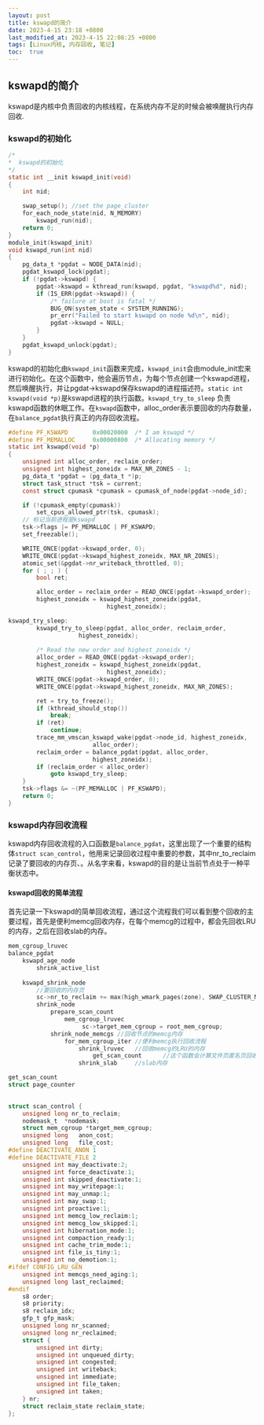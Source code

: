 ```yaml
---
layout: post
title: kswapd的简介
date: 2023-4-15 23:18 +0800
last_modified_at: 2023-4-15 22:08:25 +0800
tags: [Linux内核, 内存回收, 笔记]
toc:  true
---
```


## kswapd的简介

​		kswapd是内核中负责回收的内核线程，在系统内存不足的时候会被唤醒执行内存回收.

### kswapd的初始化

```c
/*
*  kswapd的初始化
*/
static int __init kswapd_init(void)
{
	int nid;

	swap_setup(); //set the page_cluster
	for_each_node_state(nid, N_MEMORY)
 		kswapd_run(nid);
	return 0;
}
module_init(kswapd_init)
void kswapd_run(int nid)
{
	pg_data_t *pgdat = NODE_DATA(nid);
	pgdat_kswapd_lock(pgdat);
	if (!pgdat->kswapd) {
		pgdat->kswapd = kthread_run(kswapd, pgdat, "kswapd%d", nid);
		if (IS_ERR(pgdat->kswapd)) {
			/* failure at boot is fatal */
			BUG_ON(system_state < SYSTEM_RUNNING);
			pr_err("Failed to start kswapd on node %d\n", nid);
			pgdat->kswapd = NULL;
		}
	}
	pgdat_kswapd_unlock(pgdat);
}
```

​		kswapd的初始化由`kswapd_init`函数来完成，`kswapd_init`会由module_init宏来进行初始化。在这个函数中，他会遍历节点，为每个节点创建一个kswapd进程，然后唤醒执行，并让pgdat->kswapd保存kswapd的进程描述符。`static int kswapd(void *p)`是kswapd进程的执行函数。`kswapd_try_to_sleep` 负责kswapd函数的休眠工作。在`kswapd`函数中，alloc_order表示要回收的内存数量，在`balance_pgdat`执行真正的内存回收流程。

```c
#define PF_KSWAPD		0x00020000	/* I am kswapd */
#define PF_MEMALLOC		0x00000800	/* Allocating memory */
static int kswapd(void *p)
{
	unsigned int alloc_order, reclaim_order;
	unsigned int highest_zoneidx = MAX_NR_ZONES - 1;
	pg_data_t *pgdat = (pg_data_t *)p;
	struct task_struct *tsk = current;
	const struct cpumask *cpumask = cpumask_of_node(pgdat->node_id);

	if (!cpumask_empty(cpumask))
		set_cpus_allowed_ptr(tsk, cpumask);
    // 标记当前进程是kswapd
	tsk->flags |= PF_MEMALLOC | PF_KSWAPD;
	set_freezable();

	WRITE_ONCE(pgdat->kswapd_order, 0);
	WRITE_ONCE(pgdat->kswapd_highest_zoneidx, MAX_NR_ZONES);
	atomic_set(&pgdat->nr_writeback_throttled, 0);
	for ( ; ; ) {
		bool ret;

		alloc_order = reclaim_order = READ_ONCE(pgdat->kswapd_order);
		highest_zoneidx = kswapd_highest_zoneidx(pgdat,
							highest_zoneidx);

kswapd_try_sleep:
		kswapd_try_to_sleep(pgdat, alloc_order, reclaim_order,
					highest_zoneidx);
		
		/* Read the new order and highest_zoneidx */
		alloc_order = READ_ONCE(pgdat->kswapd_order);
		highest_zoneidx = kswapd_highest_zoneidx(pgdat,
							highest_zoneidx);
		WRITE_ONCE(pgdat->kswapd_order, 0);
		WRITE_ONCE(pgdat->kswapd_highest_zoneidx, MAX_NR_ZONES);

		ret = try_to_freeze();
		if (kthread_should_stop())
			break;
		if (ret)
			continue;
		trace_mm_vmscan_kswapd_wake(pgdat->node_id, highest_zoneidx,
						alloc_order);
		reclaim_order = balance_pgdat(pgdat, alloc_order,
						highest_zoneidx);
		if (reclaim_order < alloc_order)
			goto kswapd_try_sleep;
	}
	tsk->flags &= ~(PF_MEMALLOC | PF_KSWAPD);
    return 0;
}

```

### kswapd内存回收流程

​		kswapd内存回收流程的入口函数是`balance_pgdat`，这里出现了一个重要的结构体`struct scan_control`，他用来记录回收过程中重要的参数，其中nr_to_reclaim记录了要回收的内存页、。从名字来看，kswapd的目的是让当前节点处于一种平衡状态中。

#### kswapd回收的简单流程

​		首先记录一下kswapd的简单回收流程，通过这个流程我们可以看到整个回收的主要过程，首先是便利memcg回收内存，在每个memcg的过程中，都会先回收LRU的内存，之后在回收slab的内存。

```c
mem_cgroup_lruvec
balance_pgdat
    kswapd_age_node
    	shrink_active_list
    		
    kswapd_shrink_node
    	//要回收的内存页
    	sc->nr_to_reclaim += max(high_wmark_pages(zone), SWAP_CLUSTER_MAX);、
    	shrink_node
    		prepare_scan_count
    			mem_cgroup_lruvec
    				 sc->target_mem_cgroup = root_mem_cgroup;
    		shrink_node_memcgs //回收节点的memcg内存
    			for_mem_cgroup_iter	//便利memcg执行回收流程
    				shrink_lruvec	//回收memcg的LRU的内存
            			get_scan_count		//这个函数会计算文件页匿名页回收的页数
    				shrink_slab		//slab内存

get_scan_count
struct page_counter
    
```



```c
struct scan_control {
	unsigned long nr_to_reclaim;
	nodemask_t	*nodemask;
	struct mem_cgroup *target_mem_cgroup;
	unsigned long	anon_cost;
	unsigned long	file_cost;
#define DEACTIVATE_ANON 1
#define DEACTIVATE_FILE 2
	unsigned int may_deactivate:2;
	unsigned int force_deactivate:1;
	unsigned int skipped_deactivate:1;
	unsigned int may_writepage:1;
	unsigned int may_unmap:1;
	unsigned int may_swap:1;
	unsigned int proactive:1;
	unsigned int memcg_low_reclaim:1;
	unsigned int memcg_low_skipped:1;
	unsigned int hibernation_mode:1;
	unsigned int compaction_ready:1;
	unsigned int cache_trim_mode:1;
	unsigned int file_is_tiny:1;
	unsigned int no_demotion:1;
#ifdef CONFIG_LRU_GEN
	unsigned int memcgs_need_aging:1;
	unsigned long last_reclaimed;
#endif
	s8 order;
	s8 priority;
	s8 reclaim_idx;
	gfp_t gfp_mask;
	unsigned long nr_scanned;
	unsigned long nr_reclaimed;
	struct {
		unsigned int dirty;
		unsigned int unqueued_dirty;
		unsigned int congested;
		unsigned int writeback;
		unsigned int immediate;
		unsigned int file_taken;
		unsigned int taken;
	} nr;
	struct reclaim_state reclaim_state;
};
```

